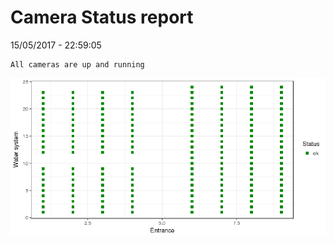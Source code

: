 Camera Status report
================
15/05/2017 - 22:59:05

    All cameras are up and running

![](camreport_files/figure-markdown_github/unnamed-chunk-2-1.png)
